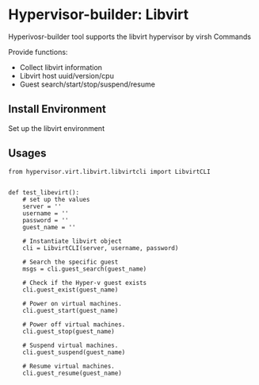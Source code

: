 # Hypervisor-builder: Libvirt
Hyperivosr-builder tool supports the libvirt hypervisor by virsh Commands


Provide functions:
- Collect libvirt information
- Libvirt host uuid/version/cpu
- Guest search/start/stop/suspend/resume


## Install Environment
Set up the libvirt environment


## Usages
```
from hypervisor.virt.libvirt.libvirtcli import LibvirtCLI


def test_libevirt():
    # set up the values
    server = ''
    username = ''
    password = ''
    guest_name = ''

    # Instantiate libvirt object
    cli = LibvirtCLI(server, username, password)

    # Search the specific guest
    msgs = cli.guest_search(guest_name)
    
    # Check if the Hyper-v guest exists
    cli.guest_exist(guest_name)
    
    # Power on virtual machines.
    cli.guest_start(guest_name)
    
    # Power off virtual machines.
    cli.guest_stop(guest_name)
    
    # Suspend virtual machines.
    cli.guest_suspend(guest_name)
    
    # Resume virtual machines.
    cli.guest_resume(guest_name)
```
